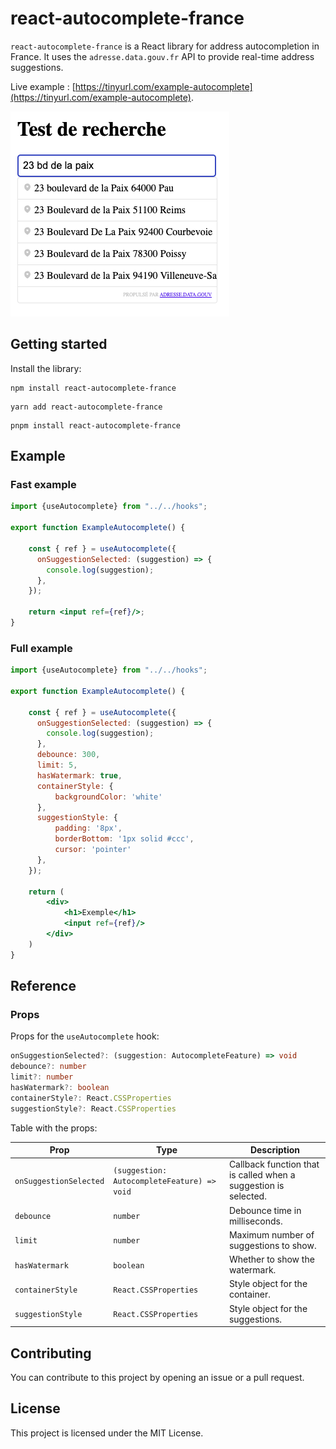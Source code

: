 # react-autocomplete-france

`react-autocomplete-france` is a React library for address autocompletion in France. It uses the `adresse.data.gouv.fr` API to provide real-time address suggestions.

Live example : [https://tinyurl.com/example-autocomplete](https://tinyurl.com/example-autocomplete).

![Exemple](./ressources/example.png)


## Getting started

Install the library:

```shell
npm install react-autocomplete-france
```
```shell
yarn add react-autocomplete-france
```
```shell
pnpm install react-autocomplete-france
```

## Example

### Fast example
```jsx
import {useAutocomplete} from "../../hooks";

export function ExampleAutocomplete() {

    const { ref } = useAutocomplete({
      onSuggestionSelected: (suggestion) => {
        console.log(suggestion);
      },
    });

    return <input ref={ref}/>;
}
```

### Full example

```jsx
import {useAutocomplete} from "../../hooks";

export function ExampleAutocomplete() {

    const { ref } = useAutocomplete({
      onSuggestionSelected: (suggestion) => {
        console.log(suggestion);
      },
      debounce: 300,
      limit: 5,
      hasWatermark: true,
      containerStyle: {
          backgroundColor: 'white'
      },
      suggestionStyle: {
          padding: '8px',
          borderBottom: '1px solid #ccc',
          cursor: 'pointer'
      },
    });

    return (
        <div>
            <h1>Exemple</h1>
            <input ref={ref}/>
        </div>
    )
}
```

## Reference

### Props

Props for the `useAutocomplete` hook:

```typescript
onSuggestionSelected?: (suggestion: AutocompleteFeature) => void
debounce?: number
limit?: number
hasWatermark?: boolean
containerStyle?: React.CSSProperties
suggestionStyle?: React.CSSProperties
```

Table with the props:

| Prop | Type | Description |
| --- | --- | --- |
| `onSuggestionSelected` | `(suggestion: AutocompleteFeature) => void` | Callback function that is called when a suggestion is selected. |
| `debounce` | `number` | Debounce time in milliseconds. |
| `limit` | `number` | Maximum number of suggestions to show. |
| `hasWatermark` | `boolean` | Whether to show the watermark. |
| `containerStyle` | `React.CSSProperties` | Style object for the container. |
| `suggestionStyle` | `React.CSSProperties` | Style object for the suggestions. |

## Contributing

You can contribute to this project by opening an issue or a pull request.

## License

This project is licensed under the MIT License.
